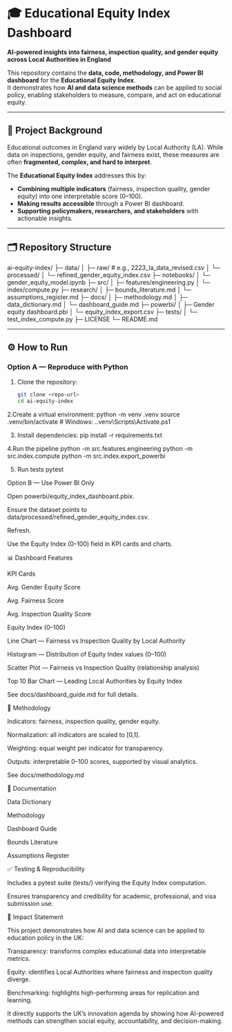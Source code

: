 # 🎓 Educational Equity Index Dashboard

**AI-powered insights into fairness, inspection quality, and gender equity across Local Authorities in England**  

This repository contains the **data, code, methodology, and Power BI dashboard** for the **Educational Equity Index**.  
It demonstrates how **AI and data science methods** can be applied to social policy, enabling stakeholders to measure, compare, and act on educational equity.  

---

## 📌 Project Background

Educational outcomes in England vary widely by Local Authority (LA). While data on inspections, gender equity, and fairness exist, these measures are often **fragmented, complex, and hard to interpret**.  

The **Educational Equity Index** addresses this by:  
- **Combining multiple indicators** (fairness, inspection quality, gender equity) into one interpretable score (0–100).  
- **Making results accessible** through a Power BI dashboard.  
- **Supporting policymakers, researchers, and stakeholders** with actionable insights.  

---

## 🗂 Repository Structure

ai-equity-index/
├─ data/
│ ├─ raw/ # e.g., 2223_la_data_revised.csv
│ └─ processed/
│ └─ refined_gender_equity_index.csv
├─ notebooks/
│ └─ gender_equity_model.ipynb
├─ src/
│ ├─ features/engineering.py
│ └─ index/compute.py
├─ research/
│ ├─ bounds_literature.md
│ └─ assumptions_register.md
├─ docs/
│ ├─ methodology.md
│ ├─ data_dictionary.md
│ └─ dashboard_guide.md
├─ powerbi/
│ ├─ Gender equity dashboard.pbi
│ └─ equity_index_export.csv
├─ tests/
│ └─ test_index_compute.py
├─ LICENSE
└─ README.md

---

## ⚙️ How to Run

### Option A — Reproduce with Python
1. Clone the repository:
   ```bash
   git clone <repo-url>
   cd ai-equity-index

2.Create a virtual environment:
 python -m venv .venv
source .venv/bin/activate   # Windows: .\.venv\Scripts\Activate.ps1

3. Install dependencies:
pip install -r requirements.txt

4.Run the pipeline
python -m src.features.engineering
python -m src.index.compute
python -m src.index.export_powerbi

5. Run tests
pytest

Option B — Use Power BI Only

Open powerbi/equity_index_dashboard.pbix.

Ensure the dataset points to data/processed/refined_gender_equity_index.csv.

Refresh.

Use the Equity Index (0–100) field in KPI cards and charts.


📊 Dashboard Features

KPI Cards

Avg. Gender Equity Score

Avg. Fairness Score

Avg. Inspection Quality Score

Equity Index (0–100)

Line Chart — Fairness vs Inspection Quality by Local Authority

Histogram — Distribution of Equity Index values (0–100)

Scatter Plot — Fairness vs Inspection Quality (relationship analysis)

Top 10 Bar Chart — Leading Local Authorities by Equity Index

See docs/dashboard_guide.md
 for full details.

🔬 Methodology

Indicators: fairness, inspection quality, gender equity.

Normalization: all indicators are scaled to [0,1].

Weighting: equal weight per indicator for transparency.

Outputs: interpretable 0–100 scores, supported by visual analytics.

See docs/methodology.md

📑 Documentation

Data Dictionary

Methodology

Dashboard Guide

Bounds Literature

Assumptions Register

✅ Testing & Reproducibility

Includes a pytest suite (tests/) verifying the Equity Index computation.

Ensures transparency and credibility for academic, professional, and visa submission use.

📌 Impact Statement

This project demonstrates how AI and data science can be applied to education policy in the UK:

Transparency: transforms complex educational data into interpretable metrics.

Equity: identifies Local Authorities where fairness and inspection quality diverge.

Benchmarking: highlights high-performing areas for replication and learning.

It directly supports the UK’s innovation agenda by showing how AI-powered methods can strengthen social equity, accountability, and decision-making.


